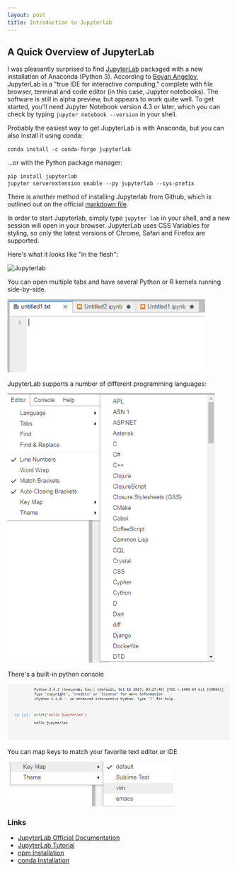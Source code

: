 ```yaml
---
layout: post
title: Introduction to Jupyterlab
---
```


## A Quick Overview of JupyterLab

I was pleasantly surprised to find [JupyterLab](https://github.com/jupyterlab/jupyterlab) packaged with a new installation of Anaconda (Python 3). According to [Boyan Angelov](https://medium.com/@boyanangelov), JupyterLab is a "true IDE for interactive computing," complete with file browser, terminal and code editor (in this case, Jupyter notebooks). The software is still in alpha preview, but appears to work quite well. To get started, you'll need Jupyter Notebook version 4.3 or later, which you can check by typing `jupyter notebook --version` in your shell. 

Probably the easiest way to get JupyterLab is with Anaconda, but you can also install it using conda: 

```
conda install -c conda-forge jupyterlab
```

...or with the Python package manager:

```
pip install jupyterlab
jupyter serverextension enable --py jupyterlab --sys-prefix
```

There is another method of installing Jupyterlab from Github, which is outlined out on the official [markdown file](https://github.com/jupyterlab/jupyterlab). 

In order to start Jupyterlab, simply type `jupyter lab` in your shell, and a new session will open in your browser. JupyterLab uses CSS Variables for styling, so only the latest versions of Chrome, Safari and Firefox are supported. 

Here's what it looks like "in the flesh":

![Jupyterlab](assets/jupyerlab.png)

You can open multiple tabs and have several Python or R kernels running side-by-side. 

![tabs](assets/tabs.png)

JupyterLab supports a number of different programming languages:

![languages](assets/languages.png)

There's a built-in python console

![console](assets/console.png)

You can map keys to match your favorite text editor or IDE

![keymap](assets/keymap.png)


### Links

* [JupyterLab Official Documentation](http://jupyterlab-tutorial.readthedocs.io/en/latest/)
* [JupyterLab Tutorial](http://jupyterlab-tutorial.readthedocs.io/en/latest/)
* [npm Installation](https://www.npmjs.com/package/jupyterlab)
* [conda Installation](https://anaconda.org/conda-forge/jupyterlab)
